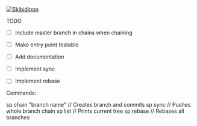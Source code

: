 [![Skibidipop](https://github.com/DariusVil/skibidipop/actions/workflows/swift.yml/badge.svg?branch=main)](https://github.com/DariusVil/skibidipop/actions/workflows/swift.yml)

TODO

- [ ] Include master branch in chains when chaining
- [ ] Make entry point testable
- [ ] Add documentation

- [ ] Implement sync
- [ ] Implement rebase

Commands:

sp chain "branch name" // Creates branch and commits
sp sync // Pushes whole branch chain
sp list // Prints current tree
sp rebase // Rebases all branches
